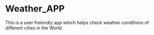 # Weather_APP
This is a user freiendly app which helps check weather conditions of different cities in the World.
